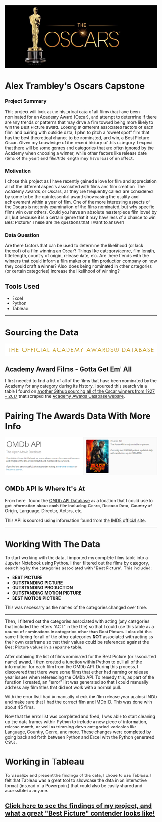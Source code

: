 <p align="center">
  <img src="https://github.com/alextrambley/alex_trambley_oscars_capstone/blob/master/oscars_logo.jpg">
</p>

# Alex Trambley's Oscars Capstone

### Project Summary
This project will look at the historical data of all films that have been nominated for an Academy Award (Oscar), and attempt to determine if there are any trends or patterns that may drive a film toward being more likely to win the Best Picture award. Looking at different associated factors of each film, and pairing with outside data, I plan to pitch a “sweet spot” film that has the best theoretical chance to be nominated, and win, a Best Picture Oscar. Given my knowledge of the recent history of this category, I expect that there will be some genres and categories that are often ignored by the Academy when choosing a winner, while other factors like release date (time of the year) and film/title length may have less of an effect.

### Motivation
I chose this project as I have recently gained a love for film and appreciation all of the different aspects associated with films and film creation. The Academy Awards, or Oscars, as they are frequently called, are considered by some to be the quintessential award showcasing the quality and achievement within a year of film. One of the more interesting aspects of the Oscars is not only examination of the films nominated, but why specific films win over others. Could you have an absolute masterpiece film loved by all, but because it is a certain genre that it may have less of a chance to win Best Picture? These are the questions that I want to answer!

### Data Question
Are there factors that can be used to determine the likelihood (or lack thereof) of a film winning an Oscar? Things like category/genre, film length, title length, country of origin, release date, etc. Are there trends with the winners that could inform a film maker or a film production company on how they could craft a winner? Also, does being nominated in other categories (or certain categories) increase the likelihood of winning?

## Tools Used
* Excel
* Python
* Tableau

-----
# Sourcing the Data
![Oscars-DB-logo](https://github.com/alextrambley/alex_trambley_oscars_capstone/blob/master/oscars_database_logo.png)

## Academy Award Films - Gotta Get Em' All
I first needed to find a list of all of the films that have been nominated by the Academy for any category during its history. 
I sourced this search via a table I found on [another Github sourcing all of the Oscar winners from 1927 - 2017](https://datahub.io/rufuspollock/oscars-nominees-and-winners) that scraped the [Academy Awards Database website](http://awardsdatabase.oscars.org/).


# Pairing The Awards Data With More Info
![omdb_logo](https://github.com/alextrambley/alex_trambley_oscars_capstone/blob/master/omdb_api_logo.png)

## OMDb API Is Where It's At
From here I found the [OMDb API Database](http://www.omdbapi.com/) as a location that I could use to get information about each film including Genre, Release Data, Country of Origin, Language, Director, Actors, etc.

This API is sourced using information found from [the IMDB official site](https://www.imdb.com/). 

-----
# Working With The Data

To start working with the data, I imported my complete films table into a Jupyter Notebook using Python. I then filtered out the films by category, searching by the categories associated with "Best Picture". This included:
<b>
* BEST PICTURE
* OUTSTANDING PICTURE
* OUTSTANDING PRODUCTION
* OUTSTANDING MOTION PICTURE
* BEST MOTION PICTURE
</b>
This was necessary as the names of the categories changed over time. 

-----
Then, I filtered out the categories associated with acting (any categories that included the letters "ACT" in the title) so that I could use this table as a source of nominations in categories other than Best Picture. I also did this same filtering for all of the other categories __NOT__ associated with acting as their own dataframe so that their values could be referenced against the Best Picture values in a separate table.

After obtaining the list of films nominated for the Best Picture (or associated name) award, I then created a function within Python to pull all of the information for each film from the OMDb API. During this process, I discovered that there were some films that either had naming or release year issues when referencing the OMDb API. To remedy this, as part of the function I created, an "error" list was generated so that I could manually address any film titles that did not work with a normal pull.

With the error list I had to manually check the film release year against IMDb and make sure that I had the correct film and IMDb ID. This was done with about 45 films.

Now that the error list was completed and fixed, I was able to start cleaning up the data frames within Python to include a new piece of information, release month, as well as trimming down categorical variables like Language, Country, Genre, and more. These changes were completed by going back and forth between Python and Excel with the Python generated CSVs.

# Working in Tableau

To visualize and present the findings of the data, I chose to use Tableau. I felt that Tableau was a great tool to showcase the data in an interactive format (instead of a Powerpoint) that could also be easily shared and accessible to anyone.

## [Click here to see the findings of my project, and what a great "Best Picture" contender looks like!](https://public.tableau.com/profile/alex.trambley#!/vizhome/alex_trambley_oscars_capstone/Dashboard1?publish=yes)
